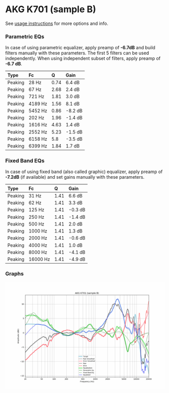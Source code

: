 # AKG K701 (sample B)
See [usage instructions](https://github.com/jaakkopasanen/AutoEq#usage) for more options and info.

### Parametric EQs
In case of using parametric equalizer, apply preamp of **-6.7dB** and build filters manually
with these parameters. The first 5 filters can be used independently.
When using independent subset of filters, apply preamp of **-6.7 dB**.

| Type    | Fc      |    Q | Gain    |
|:--------|:--------|:-----|:--------|
| Peaking | 28 Hz   | 0.74 | 6.4 dB  |
| Peaking | 67 Hz   | 2.68 | 2.4 dB  |
| Peaking | 721 Hz  | 1.81 | 3.0 dB  |
| Peaking | 4189 Hz | 1.56 | 8.1 dB  |
| Peaking | 5452 Hz | 0.86 | -8.2 dB |
| Peaking | 202 Hz  | 1.96 | -1.4 dB |
| Peaking | 1616 Hz | 4.63 | 1.4 dB  |
| Peaking | 2552 Hz | 5.23 | -1.5 dB |
| Peaking | 6158 Hz | 5.8  | -3.5 dB |
| Peaking | 6399 Hz | 1.84 | 1.7 dB  |

### Fixed Band EQs
In case of using fixed band (also called graphic) equalizer, apply preamp of **-7.2dB**
(if available) and set gains manually with these parameters.

| Type    | Fc       |    Q | Gain    |
|:--------|:---------|:-----|:--------|
| Peaking | 31 Hz    | 1.41 | 6.6 dB  |
| Peaking | 62 Hz    | 1.41 | 3.3 dB  |
| Peaking | 125 Hz   | 1.41 | -0.3 dB |
| Peaking | 250 Hz   | 1.41 | -1.4 dB |
| Peaking | 500 Hz   | 1.41 | 2.0 dB  |
| Peaking | 1000 Hz  | 1.41 | 1.3 dB  |
| Peaking | 2000 Hz  | 1.41 | -0.6 dB |
| Peaking | 4000 Hz  | 1.41 | 1.0 dB  |
| Peaking | 8000 Hz  | 1.41 | -4.1 dB |
| Peaking | 16000 Hz | 1.41 | -4.9 dB |

### Graphs
![](./AKG%20K701%20(sample%20B).png)